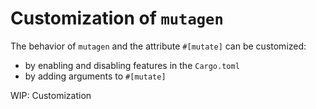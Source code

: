 # Customization of `mutagen`

The behavior of `mutagen` and the attribute `#[mutate]` can be customized:

* by enabling and disabling features in the `Cargo.toml`
* by adding arguments to `#[mutate]`

WIP: Customization
